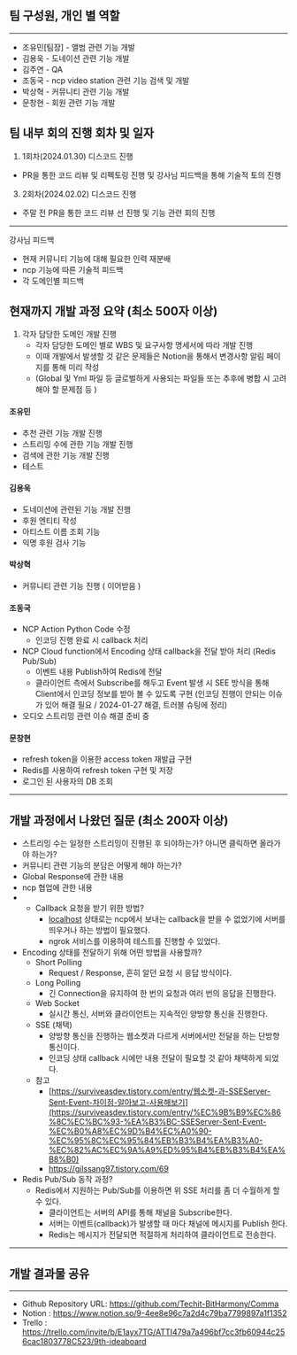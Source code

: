 ## 팀 구성원, 개인 별 역할

---

- 조유민[팀장] - 앨범 관련 기능 개발
- 김용욱 - 도네이션 관련 기능 개발
- 김주연 - QA
- 조동국 - ncp video station 관련 기능 검색 및 개발
- 박상혁 - 커뮤니티 관련 기능 개발
- 문창현 - 회원 관련 기능 개발

## 팀 내부 회의 진행 회차 및 일자
1. 1회차(2024.01.30) 디스코드 진행
- PR을 통한 코드 리뷰 및 리펙토링 진행 및 강사님 피드백을 통해 기술적 토의 진행
3. 2회차(2024.02.02) 디스코드 진행
- 주말 전 PR을 통한 코드 리뷰 선 진행 및 기능 관련 회의 진행
---


강사님 피드백
- 현재 커뮤니티 기능에 대해 필요한 인력 재분배
- ncp 기능에 따른 기술적 피드백
- 각 도메인별 피드백


## 현재까지 개발 과정 요약 (최소 500자 이상)
1. 각자 담당한 도메인 개발 진행
   - 각자 담당한 도메인 별로 WBS 및 요구사항 명세서에 따라 개발 진행
   - 이때 개발에서 발생할 것 같은 문제들은 Notion을 통해서 변경사항 알림 페이지를 통해 미리 작성
   - (Global 및 Yml 파일 등 글로벌하게 사용되는 파일들 또는 추후에 병합 시 고려해야 할 문제점 등 )

#### 조유민
- 추천 관련 기능 개발 진행
- 스트리밍 수에 관한 기능 개발 진행
- 검색에 관한 기능 개발 진행
- 테스트
#### 김용욱
- 도네이션에 관련된 기능 개발 진행
- 후원 엔티티 작성
- 아티스트 이름 조회 기능
- 익명 후원 검사 기능
#### 박상혁
- 커뮤니티 관련 기능 진행 ( 이어받음 )
#### 조동국
- NCP Action Python Code 수정
    - 인코딩 진행 완료 시 callback 처리
- NCP Cloud function에서 Encoding 상태 callback을 전달 받아 처리 (Redis Pub/Sub)
    - 이벤트 내용 Publish하여 Redis에 전달
    - 클라이언트 측에서 Subscribe를 해두고 Event 발생 시 SEE 방식을 통해 Client에서 인코딩 정보를 받아 볼 수 있도록 구현
(인코딩 진행이 안되는 이슈가 있어 해결 필요 / 2024-01-27 해결, 트러블 슈팅에 정리)
- 오디오 스트리밍 관련 이슈 해결 준비 중  
#### 문창현
- refresh token을 이용한 access token 재발급 구현
- Redis를 사용하여 refresh token 구현 및 저장
- 로그인 된 사용자의 DB 조회
---
## 개발 과정에서 나왔던 질문 (최소 200자 이상)
- 스트리밍 수는 일정한 스트리밍이 진행된 후 되야하는가? 아니면 클릭하면 올라가야 하는가?
- 커뮤니티 관련 기능의 분담은 어떻게 해야 하는가?
- Global Response에 관한 내용
- ncp 협업에 관한 내용
- - Callback 요청을 받기 위한 방법?
    - [localhost](http://localhost) 상태로는 ncp에서 보내는 callback을 받을 수 없었기에 서버를 띄우거나 하는 방법이 필요했다.
    - ngrok 서비스를 이용하여 테스트를 진행할 수 있었다.
- Encoding 상태를 전달하기 위해 어떤 방법을 사용할까?
    - Short Polling
        - Request / Response, 흔히 알던 요청 시 응답 방식이다.
    - Long Polling
        - 긴 Connection을 유지하여 한 번의 요청과 여러 번의 응답을 진행한다.
    - Web Socket
        - 실시간 통신, 서버와 클라이언트는 지속적인 양방향 통신을 진행한다.
    - SSE (채택)
        - 양방향 통신을 진행하는 웹소켓과 다르게 서버에서만 전달을 하는 단방향 통신이다.
        - 인코딩 상태 callback 시에만 내용 전달이 필요할 것 같아 채택하게 되었다.
    - 참고
        - [https://surviveasdev.tistory.com/entry/웹소켓-과-SSEServer-Sent-Event-차이점-알아보고-사용해보기](https://surviveasdev.tistory.com/entry/%EC%9B%B9%EC%86%8C%EC%BC%93-%EA%B3%BC-SSEServer-Sent-Event-%EC%B0%A8%EC%9D%B4%EC%A0%90-%EC%95%8C%EC%95%84%EB%B3%B4%EA%B3%A0-%EC%82%AC%EC%9A%A9%ED%95%B4%EB%B3%B4%EA%B8%B0)
        - https://gilssang97.tistory.com/69
- Redis Pub/Sub 동작 과정?
    - Redis에서 지원하는 Pub/Sub를 이용하면 위 SSE 처리를 좀 더 수월하게 할 수 있다.
        - 클라이언트는 서버의 API를 통해 채널을 Subscribe한다.
        - 서버는 이벤트(callback)가 발생할 때 마다 채널에 메시지를 Publish 한다.
        - Redis는 메시지가 전달되면 적절하게 처리하여 클라이언트로 전송한다.
---
## 개발 결과물 공유
---
- Github Repository URL: https://github.com/Techit-BitHarmony/Comma
- Notion : https://www.notion.so/9-4ee8e96c7a2d4c79ba7799897a1f1352
- Trello : https://trello.com/invite/b/E1ayx7TG/ATTI479a7a496bf7cc3fb60944c256cac1803778C523/9th-ideaboard
